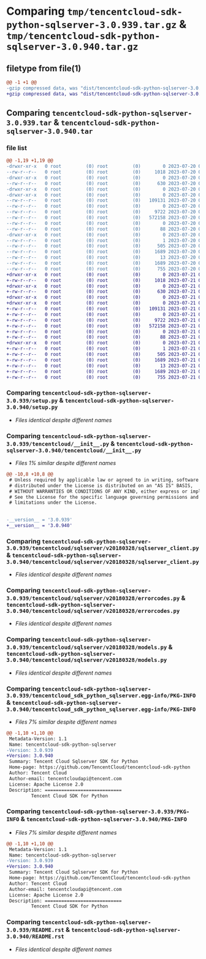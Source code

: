 # Comparing `tmp/tencentcloud-sdk-python-sqlserver-3.0.939.tar.gz` & `tmp/tencentcloud-sdk-python-sqlserver-3.0.940.tar.gz`

## filetype from file(1)

```diff
@@ -1 +1 @@
-gzip compressed data, was "dist/tencentcloud-sdk-python-sqlserver-3.0.939.tar", last modified: Thu Jul 20 00:30:34 2023, max compression
+gzip compressed data, was "dist/tencentcloud-sdk-python-sqlserver-3.0.940.tar", last modified: Fri Jul 21 00:48:52 2023, max compression
```

## Comparing `tencentcloud-sdk-python-sqlserver-3.0.939.tar` & `tencentcloud-sdk-python-sqlserver-3.0.940.tar`

### file list

```diff
@@ -1,19 +1,19 @@
-drwxr-xr-x   0 root         (0) root         (0)        0 2023-07-20 00:30:34.000000 tencentcloud-sdk-python-sqlserver-3.0.939/
--rw-r--r--   0 root         (0) root         (0)     1018 2023-07-20 00:30:33.000000 tencentcloud-sdk-python-sqlserver-3.0.939/setup.py
-drwxr-xr-x   0 root         (0) root         (0)        0 2023-07-20 00:30:34.000000 tencentcloud-sdk-python-sqlserver-3.0.939/tencentcloud/
--rw-r--r--   0 root         (0) root         (0)      630 2023-07-20 00:30:33.000000 tencentcloud-sdk-python-sqlserver-3.0.939/tencentcloud/__init__.py
-drwxr-xr-x   0 root         (0) root         (0)        0 2023-07-20 00:30:34.000000 tencentcloud-sdk-python-sqlserver-3.0.939/tencentcloud/sqlserver/
-drwxr-xr-x   0 root         (0) root         (0)        0 2023-07-20 00:30:34.000000 tencentcloud-sdk-python-sqlserver-3.0.939/tencentcloud/sqlserver/v20180328/
--rw-r--r--   0 root         (0) root         (0)   109131 2023-07-20 00:30:33.000000 tencentcloud-sdk-python-sqlserver-3.0.939/tencentcloud/sqlserver/v20180328/sqlserver_client.py
--rw-r--r--   0 root         (0) root         (0)        0 2023-07-20 00:30:33.000000 tencentcloud-sdk-python-sqlserver-3.0.939/tencentcloud/sqlserver/v20180328/__init__.py
--rw-r--r--   0 root         (0) root         (0)     9722 2023-07-20 00:30:33.000000 tencentcloud-sdk-python-sqlserver-3.0.939/tencentcloud/sqlserver/v20180328/errorcodes.py
--rw-r--r--   0 root         (0) root         (0)   572158 2023-07-20 00:30:33.000000 tencentcloud-sdk-python-sqlserver-3.0.939/tencentcloud/sqlserver/v20180328/models.py
--rw-r--r--   0 root         (0) root         (0)        0 2023-07-20 00:30:33.000000 tencentcloud-sdk-python-sqlserver-3.0.939/tencentcloud/sqlserver/__init__.py
--rw-r--r--   0 root         (0) root         (0)       88 2023-07-20 00:30:34.000000 tencentcloud-sdk-python-sqlserver-3.0.939/setup.cfg
-drwxr-xr-x   0 root         (0) root         (0)        0 2023-07-20 00:30:34.000000 tencentcloud-sdk-python-sqlserver-3.0.939/tencentcloud_sdk_python_sqlserver.egg-info/
--rw-r--r--   0 root         (0) root         (0)        1 2023-07-20 00:30:34.000000 tencentcloud-sdk-python-sqlserver-3.0.939/tencentcloud_sdk_python_sqlserver.egg-info/dependency_links.txt
--rw-r--r--   0 root         (0) root         (0)      505 2023-07-20 00:30:34.000000 tencentcloud-sdk-python-sqlserver-3.0.939/tencentcloud_sdk_python_sqlserver.egg-info/SOURCES.txt
--rw-r--r--   0 root         (0) root         (0)     1689 2023-07-20 00:30:34.000000 tencentcloud-sdk-python-sqlserver-3.0.939/tencentcloud_sdk_python_sqlserver.egg-info/PKG-INFO
--rw-r--r--   0 root         (0) root         (0)       13 2023-07-20 00:30:34.000000 tencentcloud-sdk-python-sqlserver-3.0.939/tencentcloud_sdk_python_sqlserver.egg-info/top_level.txt
--rw-r--r--   0 root         (0) root         (0)     1689 2023-07-20 00:30:34.000000 tencentcloud-sdk-python-sqlserver-3.0.939/PKG-INFO
--rw-r--r--   0 root         (0) root         (0)      755 2023-07-20 00:30:33.000000 tencentcloud-sdk-python-sqlserver-3.0.939/README.rst
+drwxr-xr-x   0 root         (0) root         (0)        0 2023-07-21 00:48:51.000000 tencentcloud-sdk-python-sqlserver-3.0.940/
+-rw-r--r--   0 root         (0) root         (0)     1018 2023-07-21 00:48:51.000000 tencentcloud-sdk-python-sqlserver-3.0.940/setup.py
+drwxr-xr-x   0 root         (0) root         (0)        0 2023-07-21 00:48:51.000000 tencentcloud-sdk-python-sqlserver-3.0.940/tencentcloud/
+-rw-r--r--   0 root         (0) root         (0)      630 2023-07-21 00:48:51.000000 tencentcloud-sdk-python-sqlserver-3.0.940/tencentcloud/__init__.py
+drwxr-xr-x   0 root         (0) root         (0)        0 2023-07-21 00:48:51.000000 tencentcloud-sdk-python-sqlserver-3.0.940/tencentcloud/sqlserver/
+drwxr-xr-x   0 root         (0) root         (0)        0 2023-07-21 00:48:51.000000 tencentcloud-sdk-python-sqlserver-3.0.940/tencentcloud/sqlserver/v20180328/
+-rw-r--r--   0 root         (0) root         (0)   109131 2023-07-21 00:48:51.000000 tencentcloud-sdk-python-sqlserver-3.0.940/tencentcloud/sqlserver/v20180328/sqlserver_client.py
+-rw-r--r--   0 root         (0) root         (0)        0 2023-07-21 00:48:51.000000 tencentcloud-sdk-python-sqlserver-3.0.940/tencentcloud/sqlserver/v20180328/__init__.py
+-rw-r--r--   0 root         (0) root         (0)     9722 2023-07-21 00:48:51.000000 tencentcloud-sdk-python-sqlserver-3.0.940/tencentcloud/sqlserver/v20180328/errorcodes.py
+-rw-r--r--   0 root         (0) root         (0)   572158 2023-07-21 00:48:51.000000 tencentcloud-sdk-python-sqlserver-3.0.940/tencentcloud/sqlserver/v20180328/models.py
+-rw-r--r--   0 root         (0) root         (0)        0 2023-07-21 00:48:51.000000 tencentcloud-sdk-python-sqlserver-3.0.940/tencentcloud/sqlserver/__init__.py
+-rw-r--r--   0 root         (0) root         (0)       88 2023-07-21 00:48:51.000000 tencentcloud-sdk-python-sqlserver-3.0.940/setup.cfg
+drwxr-xr-x   0 root         (0) root         (0)        0 2023-07-21 00:48:51.000000 tencentcloud-sdk-python-sqlserver-3.0.940/tencentcloud_sdk_python_sqlserver.egg-info/
+-rw-r--r--   0 root         (0) root         (0)        1 2023-07-21 00:48:51.000000 tencentcloud-sdk-python-sqlserver-3.0.940/tencentcloud_sdk_python_sqlserver.egg-info/dependency_links.txt
+-rw-r--r--   0 root         (0) root         (0)      505 2023-07-21 00:48:51.000000 tencentcloud-sdk-python-sqlserver-3.0.940/tencentcloud_sdk_python_sqlserver.egg-info/SOURCES.txt
+-rw-r--r--   0 root         (0) root         (0)     1689 2023-07-21 00:48:51.000000 tencentcloud-sdk-python-sqlserver-3.0.940/tencentcloud_sdk_python_sqlserver.egg-info/PKG-INFO
+-rw-r--r--   0 root         (0) root         (0)       13 2023-07-21 00:48:51.000000 tencentcloud-sdk-python-sqlserver-3.0.940/tencentcloud_sdk_python_sqlserver.egg-info/top_level.txt
+-rw-r--r--   0 root         (0) root         (0)     1689 2023-07-21 00:48:51.000000 tencentcloud-sdk-python-sqlserver-3.0.940/PKG-INFO
+-rw-r--r--   0 root         (0) root         (0)      755 2023-07-21 00:48:51.000000 tencentcloud-sdk-python-sqlserver-3.0.940/README.rst
```

### Comparing `tencentcloud-sdk-python-sqlserver-3.0.939/setup.py` & `tencentcloud-sdk-python-sqlserver-3.0.940/setup.py`

 * *Files identical despite different names*

### Comparing `tencentcloud-sdk-python-sqlserver-3.0.939/tencentcloud/__init__.py` & `tencentcloud-sdk-python-sqlserver-3.0.940/tencentcloud/__init__.py`

 * *Files 1% similar despite different names*

```diff
@@ -10,8 +10,8 @@
 # Unless required by applicable law or agreed to in writing, software
 # distributed under the License is distributed on an "AS IS" BASIS,
 # WITHOUT WARRANTIES OR CONDITIONS OF ANY KIND, either express or implied.
 # See the License for the specific language governing permissions and
 # limitations under the License.
 
 
-__version__ = '3.0.939'
+__version__ = '3.0.940'
```

### Comparing `tencentcloud-sdk-python-sqlserver-3.0.939/tencentcloud/sqlserver/v20180328/sqlserver_client.py` & `tencentcloud-sdk-python-sqlserver-3.0.940/tencentcloud/sqlserver/v20180328/sqlserver_client.py`

 * *Files identical despite different names*

### Comparing `tencentcloud-sdk-python-sqlserver-3.0.939/tencentcloud/sqlserver/v20180328/errorcodes.py` & `tencentcloud-sdk-python-sqlserver-3.0.940/tencentcloud/sqlserver/v20180328/errorcodes.py`

 * *Files identical despite different names*

### Comparing `tencentcloud-sdk-python-sqlserver-3.0.939/tencentcloud/sqlserver/v20180328/models.py` & `tencentcloud-sdk-python-sqlserver-3.0.940/tencentcloud/sqlserver/v20180328/models.py`

 * *Files identical despite different names*

### Comparing `tencentcloud-sdk-python-sqlserver-3.0.939/tencentcloud_sdk_python_sqlserver.egg-info/PKG-INFO` & `tencentcloud-sdk-python-sqlserver-3.0.940/tencentcloud_sdk_python_sqlserver.egg-info/PKG-INFO`

 * *Files 7% similar despite different names*

```diff
@@ -1,10 +1,10 @@
 Metadata-Version: 1.1
 Name: tencentcloud-sdk-python-sqlserver
-Version: 3.0.939
+Version: 3.0.940
 Summary: Tencent Cloud Sqlserver SDK for Python
 Home-page: https://github.com/TencentCloud/tencentcloud-sdk-python
 Author: Tencent Cloud
 Author-email: tencentcloudapi@tencent.com
 License: Apache License 2.0
 Description: ============================
         Tencent Cloud SDK for Python
```

### Comparing `tencentcloud-sdk-python-sqlserver-3.0.939/PKG-INFO` & `tencentcloud-sdk-python-sqlserver-3.0.940/PKG-INFO`

 * *Files 7% similar despite different names*

```diff
@@ -1,10 +1,10 @@
 Metadata-Version: 1.1
 Name: tencentcloud-sdk-python-sqlserver
-Version: 3.0.939
+Version: 3.0.940
 Summary: Tencent Cloud Sqlserver SDK for Python
 Home-page: https://github.com/TencentCloud/tencentcloud-sdk-python
 Author: Tencent Cloud
 Author-email: tencentcloudapi@tencent.com
 License: Apache License 2.0
 Description: ============================
         Tencent Cloud SDK for Python
```

### Comparing `tencentcloud-sdk-python-sqlserver-3.0.939/README.rst` & `tencentcloud-sdk-python-sqlserver-3.0.940/README.rst`

 * *Files identical despite different names*

